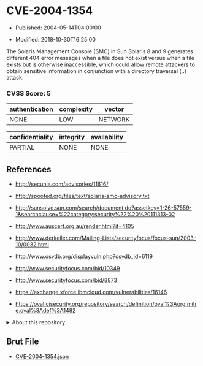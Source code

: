 # CVE-2004-1354

- Published: 2004-05-14T04:00:00

- Modified: 2018-10-30T16:25:00

The Solaris Management Console (SMC) in Sun Solaris 8 and 9 generates different 404 error messages when a file does not exist versus when a file exists but is otherwise inaccessible, which could allow remote attackers to obtain sensitive information in conjunction with a directory traversal (..) attack.

### CVSS Score: **5**

| authentication | complexity | vector |
| --- | --- | --- |
| NONE | LOW | NETWORK |

| confidentiality | integrity | availability |
| --- | --- | --- |
| PARTIAL | NONE | NONE |

## References

* http://secunia.com/advisories/11616/

* http://spoofed.org/files/text/solaris-smc-advisory.txt

* http://sunsolve.sun.com/search/document.do?assetkey=1-26-57559-1&searchclause=%22category:security%22%20%20111313-02

* http://www.auscert.org.au/render.html?it=4105

* http://www.derkeiler.com/Mailing-Lists/securityfocus/focus-sun/2003-10/0032.html

* http://www.osvdb.org/displayvuln.php?osvdb_id=6119

* http://www.securityfocus.com/bid/10349

* http://www.securityfocus.com/bid/8873

* https://exchange.xforce.ibmcloud.com/vulnerabilities/16146

* https://oval.cisecurity.org/repository/search/definition/oval%3Aorg.mitre.oval%3Adef%3A1482

<details>
<summary>About this repository</summary> 

  This repository is part of the project [Live Hack CVE](https://github.com/Live-Hack-CVE). Main website can be found [www.live-hack.org](https://www.live-hack.org) 
  
  Made by [Sn0wAlice](https://github.com/Sn0wAlice) for the people that care about security and need to have a feed of the latest CVEs. Hope you enjoy it, don't forget to star the repo and follow me on [Twitter](https://twitter.com/Sn0wAlice) and [Github](https://github.com/Sn0wAlice). And that is my [personnal website](https://www.alice-snow.me/)

  - [Home Page](https://github.com/Live-Hack-CVE)
  - [Framework](https://github.com/Live-Hack-CVE/cve-framework)
  - [CVE database](https://github.com/Live-Hack-CVE/full_database)
  - [Changelog](https://github.com/Live-Hack-CVE/Changelog)
</details>

## Brut File

* [CVE-2004-1354.json](https://raw.githubusercontent.com/Live-Hack-CVE/full_database/main/cves/2004/CVE-2004-1354.json)

